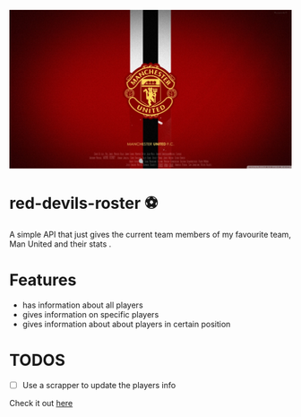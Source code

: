 ![Manchester United](manchester_united.jpg)

# red-devils-roster :soccer:
A simple API that just gives the current team members of my favourite team, Man United  and their stats .


# Features

* has information about all players
* gives information on specific players
* gives information about about players in certain position


# TODOS  

* [ ] Use a scrapper to update the players info


Check it out [here](https://red-devils-roster-api.herokuapp.com/players) 
